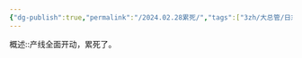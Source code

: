 ```yaml
---
{"dg-publish":true,"permalink":"/2024.02.28累死/","tags":["3zh/大总管/日志/日记"],"noteIcon":""}
---
```



概述::产线全面开动，累死了。
